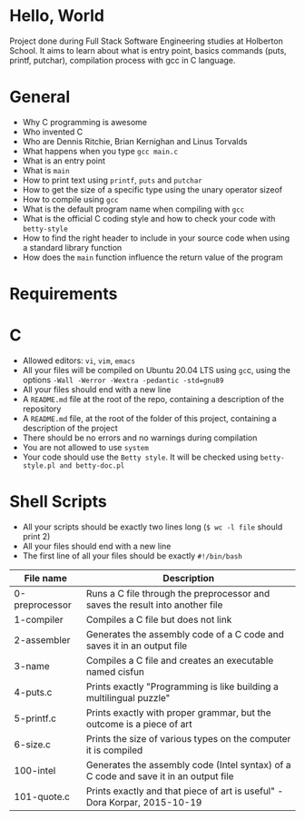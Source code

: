 # Hello, World

Project done during Full Stack Software Engineering studies at Holberton School. It aims to learn about what is entry point, basics commands (puts, printf, putchar), compilation process with gcc in C language.

# General
* Why C programming is awesome
* Who invented C
* Who are Dennis Ritchie, Brian Kernighan and Linus Torvalds
* What happens when you type ```gcc main.c```
* What is an entry point
* What is ```main```
* How to print text using ```printf```, ```puts``` and ```putchar```
* How to get the size of a specific type using the unary operator sizeof
* How to compile using ```gcc```
* What is the default program name when compiling with ```gcc```
* What is the official C coding style and how to check your code with ```betty-style```
* How to find the right header to include in your source code when using a standard library function
* How does the ```main``` function influence the return value of the program

# Requirements

# C
* Allowed editors: ```vi```, ```vim```, ```emacs```
* All your files will be compiled on Ubuntu 20.04 LTS using ```gc```c, using the options ```-Wall -Werror -Wextra -pedantic -std=gnu89```
* All your files should end with a new line
* A ```README.md``` file at the root of the repo, containing a description of the repository
* A ```README.md``` file, at the root of the folder of this project, containing a description of the project
* There should be no errors and no warnings during compilation
* You are not allowed to use ```system```
* Your code should use the ```Betty style```. It will be checked using ```betty-style.pl and betty-doc.pl```

# Shell Scripts
* All your scripts should be exactly two lines long (```$ wc -l file``` should print 2)
* All your files should end with a new line
* The first line of all your files should be exactly ```#!/bin/bash```

| File name | Description |
| ------------ | ----------- |
0-preprocessor   |Runs a C file through the preprocessor and saves the result into another file  | 
1-compiler      | Compiles a C file but does not link |
2-assembler     | Generates the assembly code of a C code and saves it in an output file |
3-name          |Compiles a C file and creates an executable named cisfun  |
4-puts.c        | Prints exactly "Programming is like building a multilingual puzzle" |
5-printf.c      | Prints exactly with proper grammar, but the outcome is a piece of art |
6-size.c        | Prints the size of various types on the computer it is compiled |
100-intel       | Generates the assembly code (Intel syntax) of a C code and save it in an output file |
101-quote.c     | Prints exactly and that piece of art is useful" - Dora Korpar, 2015-10-19 |
